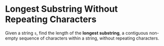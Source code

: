 # Longest Substring Without Repeating Characters

Given a string `s`, find the length of the **longest
substring**, a contiguous non-empty sequence of characters within a string, without repeating characters.
